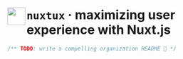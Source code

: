 # <img src="https://icns.ml/nuxtdotjs.svg" alt="" align="left" height="40" /> `nuxtux` · maximizing user experience with Nuxt.js

```ts
/** TODO: write a compelling organization README 🥴 */
```
